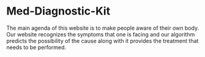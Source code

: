# Med-Diagnostic-Kit
The main agenda of this website is to make people aware of their own body. Our website recognizes the symptoms that one is facing and our algorithm predicts the possibility of the cause along with it provides the treatment that needs to be performed.
